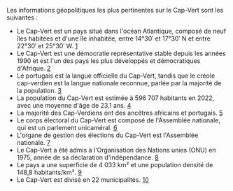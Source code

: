 Les informations géopolitiques les plus pertinentes sur le Cap-Vert sont les suivantes :

* Le Cap-Vert est un pays situé dans l'océan Atlantique, composé de neuf îles habitées et d'une île inhabitée, entre 14°30′ et 17°30′ N et entre 22°30′ et 25°30′ W. [1](https://en.wikipedia.org/wiki/Geography_of_Cape_Verde)
* Le Cap-Vert est une démocratie représentative stable depuis les années 1990 et est l'un des pays les plus développés et démocratiques d'Afrique. [2](https://en.wikipedia.org/wiki/Cape_Verde)
* Le portugais est la langue officielle du Cap-Vert, tandis que le créole cap-verdien est la langue nationale reconnue, parlée par la majorité de la population. [3](https://en.wikipedia.org/wiki/Cape_Verde)
* La population du Cap-Vert est estimée à 596 707 habitants en 2022, avec une moyenne d'âge de 23,1 ans. [4](https://en.wikipedia.org/wiki/Demographics_of_Cape_Verde)
* La majorité des Cap-Verdiens ont des ancêtres africains et portugais. [5](https://www.cia.gov/the-world-factbook/countries/cabo-verde/)
* Le corps électoral du Cap-Vert est composé de l'Assemblée nationale, qui est un parlement unicaméral. [6](http://archive.ipu.org/parline-e/reports/2057_B.htm)
* L'organe de gestion des élections du Cap-Vert est l'Assemblée nationale. [7](https://aceproject.org/regions-en/countries-and-territories/CV/links/cape-verde-s-electoral-management-body)
* Le Cap-Vert a été admis à l'Organisation des Nations unies (ONU) en 1975, année de sa déclaration d'indépendance. [8](https://www.capeverde.com/country-info/politics)
* Le pays a une superficie de 4 033 km² et une population densité de 148,8 habitants/km². [9](https://en.wikipedia.org/wiki/Cape_Verde)
* Le Cap-Vert est divisé en 22 municipalités. [10](https://en.wikipedia.org/wiki/Municipalities_of_Cape_Verde)
